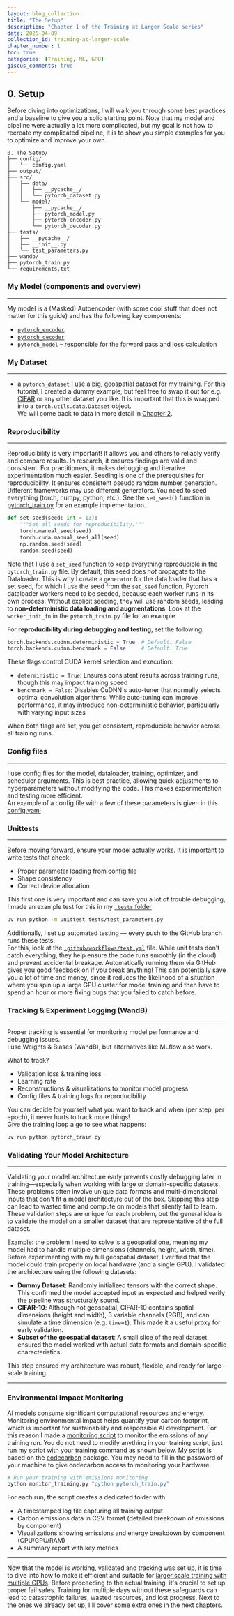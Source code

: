 ```yaml
---
layout: blog_collection
title: "The Setup"
description: "Chapter 1 of the Training at Larger Scale series"
date: 2025-04-09
collection_id: training-at-larger-scale
chapter_number: 1
toc: true
categories: [Training, ML, GPU]
giscus_comments: true
---
```


## 0. Setup

Before diving into optimizations, I will walk you through some best practices and a baseline to give you a solid starting point. Note that my model and pipeline were actually a lot more complicated, but my goal is not how to recreate my complicated pipeline, it is to show you simple examples for you to optimize and improve your own.

```
0. The Setup/
├── config/
│   └── config.yaml
├── output/
├── src/
│   ├── data/
│   │   ├── __pycache__/
│   │   └── pytorch_dataset.py
│   └── model/
│       ├── __pycache__/
│       ├── pytorch_model.py
│       ├── pytorch_encoder.py
│       └── pytorch_decoder.py
├── tests/
│   ├── __pycache__/
│   ├── __init__.py
│   └── test_parameters.py
├── wandb/
├── pytorch_train.py
└── requirements.txt
```

### My Model (components and overview)

---

My model is a (Masked) Autoencoder (with some cool stuff that does not matter for this guide) and has the following key components:

- [`pytorch_encoder`](/blogs/training-at-larger-scale/part1/)
- [`pytorch_decoder`](/blogs/training-at-larger-scale/part1/)
- [`pytorch_model`](/blogs/training-at-larger-scale/part1/) – responsible for the forward pass and loss calculation

### My Dataset

---

- a [`pytorch_dataset`](/blogs/training-at-larger-scale/part1/)
  I use a big, geospatial dataset for my training. For this tutorial, I created a dummy example, but feel free to swap it out for e.g. [CIFAR](https://www.cs.toronto.edu/~kriz/cifar.html) or any other dataset you like. It is important that this is wrapped into a `torch.utils.data.Dataset` object.  
  We will come back to data in more detail in [Chapter 2](/blogs/training-at-larger-scale/part3/).

### Reproducibility

---

Reproducibility is very important! It allows you and others to reliably verify and compare results. In research, it ensures findings are valid and consistent. For practitioners, it makes debugging and iterative experimentation much easier. Seeding is one of the prerequisites for reproducibility. It ensures consistent pseudo random number generation. Different frameworks may use different generators.
You need to seed everything (torch, numpy, python, etc.). See the `set_seed()` function in [pytorch_train.py](/blogs/training-at-larger-scale/part1/) for an example implementation.

```python
def set_seed(seed: int = 13):
    """Set all seeds for reproducibility."""
    torch.manual_seed(seed)
    torch.cuda.manual_seed_all(seed)
    np.random.seed(seed)
    random.seed(seed)
```

Note that I use a `set_seed` function to keep everything reproducible in the `pytorch_train.py` file. By default, this seed does _not_ propagate to the Dataloader. This is why I create a `generator` for the data loader that has a set seed, for which I use the seed from the `set_seed` function.
Pytorch dataloader workers need to be seeded, because each worker runs in its own process. Without explicit seeding, they will use random seeds, leading to **non-deterministic data loading and augmentations**. Look at the `worker_init_fn` in the `pytorch_train.py` file for an example.

For **reproducibility during debugging and testing**, set the following:

```python
torch.backends.cudnn.deterministic = True  # Default: False
torch.backends.cudnn.benchmark = False     # Default: True
```

These flags control CUDA kernel selection and execution:

- `deterministic = True`: Ensures consistent results across training runs, though this may impact training speed
- `benchmark = False`: Disables CuDNN's auto-tuner that normally selects optimal convolution algorithms. While auto-tuning can improve performance, it may introduce non-deterministic behavior, particularly with varying input sizes

When both flags are set, you get consistent, reproducible behavior across all training runs.

### Config files

---

I use config files for the model, dataloader, training, optimizer, and scheduler arguments. This is best practice, allowing quick adjustments to hyperparameters without modifying the code. This makes experimentation and testing more efficient.  
An example of a config file with a few of these parameters is given in this [config.yaml](/blogs/training-at-larger-scale/part1/)

### Unittests

---

Before moving forward, ensure your model actually works. It is important to write tests that check:

- Proper parameter loading from config file
- Shape consistency
- Correct device allocation

This first one is very important and can save you a lot of trouble debugging, I made an example test for this in my [`.tests` folder](/blogs/training-at-larger-scale/part1/)

```bash
uv run python -m unittest tests/test_parameters.py
```

Additionally, I set up automated testing — every push to the GitHub branch runs these tests.  
For this, look at the [`.github/workflows/test.yml`](/blogs/training-at-larger-scale/part1/) file. While unit tests don't catch everything, they help ensure the code runs smoothly (in the cloud) and prevent accidental breakage. Automatically running them via GitHub gives you good feedback on if you break anything! This can potentially save you a lot of time and money, since it reduces the likelihood of a situation where you spin up a large GPU cluster for model training and then have to spend an hour or more fixing bugs that you failed to catch before.

### Tracking & Experiment Logging (WandB)

---

Proper tracking is essential for monitoring model performance and debugging issues.  
I use Weights & Biases (WandB), but alternatives like MLflow also work.

What to track?

- Validation loss & training loss
- Learning rate
- Reconstructions & visualizations to monitor model progress
- Config files & training logs for reproducibility

You can decide for yourself what you want to track and when (per step, per epoch), it never hurts to track more things!  
Give the training loop a go to see what happens:

```bash
uv run python pytorch_train.py
```

### Validating Your Model Architecture

---

Validating your model architecture early prevents costly debugging later in training—especially when working with large or domain-specific datasets. These problems often involve unique data formats and multi-dimensional inputs that don't fit a model architecture out of the box. Skipping this step can lead to wasted time and compute on models that silently fail to learn. These validation steps are unique for each problem, but the general idea is to validate the model on a smaller dataset that are representative of the full dataset.

Example: the problem I need to solve is a geospatial one, meaning my model had to handle multiple dimensions (channels, height, width, time). Before experimenting with my full geospatial dataset, I verified that the model could train properly on local hardware (and a single GPU). I validated the architecture using the following datasets:

- **Dummy Dataset**: Randomly initialized tensors with the correct shape. This confirmed the model accepted input as expected and helped verify the pipeline was structurally sound.
- **CIFAR-10**: Although not geospatial, CIFAR-10 contains spatial dimensions (height and width), 3 variable channels (RGB), and can simulate a time dimension (e.g. `time=1`). This made it a useful proxy for early validation.
- **Subset of the geospatial dataset**: A small slice of the real dataset ensured the model worked with actual data formats and domain-specific characteristics.

This step ensured my architecture was robust, flexible, and ready for large-scale training.

---

### Environmental Impact Monitoring

AI models consume significant computational resources and energy. Monitoring environmental impact helps quantify your carbon footprint, which is important for sustainability and responsible AI development. For this reason I made a [monitoring script](/blogs/training-at-larger-scale/part1/) to monitor the emissions of any training run. You do not need to modify anything in your training script, just run my script with your training command as shown below. My script is based on the [codecarbon](https://github.com/mlco2/codecarbon) package. You may need to fill in the password of your machine to give codecarbon access to monitoring your hardware.

```bash
# Run your training with emissions monitoring
python monitor_training.py "python pytorch_train.py"
```

For each run, the script creates a dedicated folder with:

- A timestamped log file capturing all training output
- Carbon emissions data in CSV format (detailed breakdown of emissions by component)
- Visualizations showing emissions and energy breakdown by component (CPU/GPU/RAM)
- A summary report with key metrics

---

Now that the model is working, validated and tracking was set up, it is time to dive into how to make it efficient and suitable for [larger scale training with multiple GPUs](/blogs/training-at-larger-scale/part2/). Before proceeding to the actual training, it's crucial to set up proper fail safes. Training for multiple days without these safeguards can lead to catastrophic failures, wasted resources, and lost progress. Next to the ones we already set up, I'll cover some extra ones in the next chapters.
